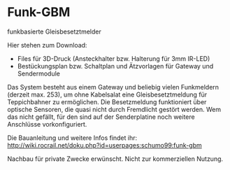 # Funk-GBM
funkbasierte Gleisbesetztmelder

Hier stehen zum Download:
- Files für 3D-Druck (Ansteckhalter bzw. Halterung für 3mm IR-LED)
- Bestückungsplan bzw. Schaltplan und Ätzvorlagen für Gateway und Sendermodule

Das System besteht aus einem Gateway und beliebig vielen Funkmeldern (derzeit max. 253), um ohne Kabelsalat eine Gleisbesetztmeldung für Teppichbahner zu ermöglichen. Die Besetzmeldung funktioniert über optische Sensoren, die quasi nicht durch Fremdlicht gestört werden. Wem das nicht gefällt, für den sind auf der Senderplatine noch weitere Anschlüsse vorkonfiguriert. 

Die Bauanleitung und weitere Infos findet ihr:
http://wiki.rocrail.net/doku.php?id=userpages:schumo99:funk-gbm

Nachbau für private Zwecke erwünscht. Nicht zur kommerziellen Nutzung.

